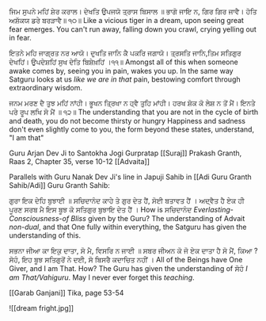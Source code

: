 ਜਿਮ ਸੁਪਨੇ ਮਹਿਂ ਸ਼ੇਰ ਕਰਾਲ। ਦੇਖਤਿ ਉਪਜਯੋ ਤ੍ਰਾਸ ਬਿਸਾਲ ॥
ਭਾਗੋ ਜਾਇ ਨ, ਗਿਰ ਗਿਰ ਜਾਵੈ। ਹੋਤਿ ਅਸ਼ੱਕਯ ਡਰੇ ਬਰੜਾਵੈ॥ ੧੦॥ 
Like a vicious tiger in a dream, upon seeing great fear emerges. 
You can't run away, falling down you crawl, crying yelling out in fear. 

ਇਤਨੇ ਮਹਿ ਜਾਗ੍ਰਤ ਨਰ ਆਯੋ। ਦੁਖਤਿ ਜਾਨਿ ਕੈ ਪਕਰਿ ਜਗਾਯੋ। 
ਤ੍ਰਸਤਿ ਜਾਨਿ,ਤਿਮ ਸਤਿਗੁਰ ਦੇਖਹਿਂ। ਉਪਦੇਸ਼ਹਿਂ ਸੁਖ ਦੇਤਿ ਬਿਸ਼ੇਖ਼ਹਿਂ ।੧੧॥ 
Amongst all of this when someone awake comes by, seeing you in pain, wakes you up. 
In the same way Satguru looks at us *like we are in that* pain, bestowing comfort through extraordinary wisdom. 

ਜਨਮ ਮਰਣ ਦੈ ਤੁਝ ਮਹਿਂ ਨਾਂਹੀ। ਭੂਖਨ ਤ੍ਰਿਖਾ ਨ ਹ੍ਵੈ ਤੁਹਿ ਮਾਂਹੀ। 
ਹਰਖ ਸ਼ੋਕ ਕੋ ਲੇਸ਼ ਨ ਤੋਂ ਮੈਂ। ਇਨਤੇ ਪਰੇ ਰੂਪ ਲਖਿ ਸੋ ਮੈਂ ॥ ੧੨॥ 
The understanding that you are not in the cycle of birth and death, 
you do not become thirsty or hungry
Happiness and sadness don't even slightly come to you, 
the form beyond these states, understand, "I am that"

Guru Arjan Dev Ji to Santokha Jogi
Gurpratap [[Suraj]] Prakash Granth, Raas 2, Chapter 35, verse 10-12
[[Advaita]]

Parallels with Guru Nanak Dev Ji's line in Japuji Sahib in [[Adi Guru Granth Sahib/Adi]] Guru Granth Sahib:

ਗੁਰਾ ਇਕ ਦੇਹਿ ਬੁਝਾਈ ॥
ਸਚਿਦਾਨੰਦ ਕਾਹੇ ਤੇ ਗੁਰ ਦੇਤ ਹੈਂ, ਸੋਈ ਬਤਾਵਤ ਹੈਂ । ਅਦ੍ਵੈਤ ਹੈ ਏਕ ਹੀ ਪੂਰਣ ਸਰਬ ਮੈ ਇਸ ਬੂਝ ਕੋ ਸਤਿਗੁਰ ਬੁਝਾਇ ਦੇਤ ਹੈਂ ।
How is ਸਚਿਦਾਨੰਦ *Everlasting-Consciousness-of Bliss* given by the Guru? The understanding of Advait *non-dual*, and that One fully within everything, the Satguru has given the understanding of this.
  
ਸਭਨਾ ਜੀਆ ਕਾ ਇਕੁ ਦਾਤਾ, ਸੋ ਮੈ, ਵਿਸਰਿ ਨ ਜਾਈ ॥
ਸਬਰ ਜੀਅਨ ਕੋ ਜੋ ਏਕ ਦਾਤਾ ਹੈ ਸੋ ਮੈਂ, ਕਿਆ ? ਸੋਹੰ, ਇਹ ਬੂਝ ਸਤਿਗੁਰੋਂ ਨੇ ਦਈ, ਸੋ ਬਿਸਰੈ ਕਦਾਚਿਤ ਨਹੀਂ ।
All of the Beings have One Giver, and I am That. How? 
The Guru has given the understanding of ਸੋਹੰ *I am That/Vahiguru*. May I never ever forget this *teaching*.

[[Garab Ganjani]] Tika, page 53-54

![[dream fright.jpg]]